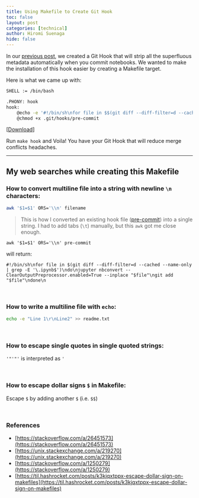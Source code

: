```yaml
---
title: Using Makefile to Create Git Hook
toc: false
layout: post
categories: [technical]
author: Hiromi Suenaga
hide: false
---
```


In our [previous post](https://blog.problemsolversguild.com/technical/2022/02/05/GitHook_to_clean_notebook.html), we created a Git Hook that will strip all the superfluous metadata automatically when you commit notebooks. We wanted to make the installation of this hook easier by creating a Makefile target.

Here is what we came up with: 

```bash
SHELL := /bin/bash

.PHONY: hook
hook: 
	@echo -e '#!/bin/sh\nfor file in $$(git diff --diff-filter=d --cached --name-only | grep -E '"'"'\.ipynb$$'"'"')\ndo\n\tjupyter nbconvert --ClearOutputPreprocessor.enabled=True --inplace "$$file"\n\tgit add "$$file"\ndone\n'  > .git/hooks/pre-commit
	@chmod +x .git/hooks/pre-commit
```
[[Download](/assets/files/Makefile)]

Run `make hook` and Voila! You have your Git Hook that will reduce merge conflicts headaches.

---

## My web searches while creating this Makefile

### How to convert multiline file into a string with newline `\n` characters:
```bash
awk '$1=$1' ORS='\\n' filename
```

>This is how I converted an existing hook file ([pre-commit](assets/files/pre-commit)) into a single string. I had to add tabs (`\t`) manually, but this `awk` got me close enough. 

```
awk '$1=$1' ORS='\\n' pre-commit
```
will return:
```
#!/bin/sh\nfor file in $(git diff --diff-filter=d --cached --name-only | grep -E '\.ipynb$')\ndo\njupyter nbconvert --ClearOutputPreprocessor.enabled=True --inplace "$file"\ngit add "$file"\ndone\n
```

<br />

### How to write a multiline file with `echo`:
```bash
echo -e "Line 1\r\nLine2" >> readme.txt
```

<br />

### How to escape single quotes in single quoted strings:
 `'"'"'` is interpreted as `'`

<br />

### How to escape dollar signs `$` in Makefile:
Escape `$` by adding another `$` (i.e. `$$`)

<br />

### References
- [https://stackoverflow.com/a/26451573](https://stackoverflow.com/a/26451573)
- [https://unix.stackexchange.com/a/219270](https://unix.stackexchange.com/a/219270)
- [https://stackoverflow.com/a/1250279](https://stackoverflow.com/a/1250279)  
- [https://til.hashrocket.com/posts/k3kjqxtppx-escape-dollar-sign-on-makefiles](https://til.hashrocket.com/posts/k3kjqxtppx-escape-dollar-sign-on-makefiles)
   